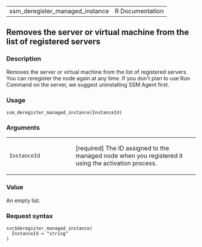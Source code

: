 <table style="width: 100%;">
<tbody>
<tr class="odd">
<td>ssm_deregister_managed_instance</td>
<td style="text-align: right;">R Documentation</td>
</tr>
</tbody>
</table>

## Removes the server or virtual machine from the list of registered servers

### Description

Removes the server or virtual machine from the list of registered
servers. You can reregister the node again at any time. If you don't
plan to use Run Command on the server, we suggest uninstalling SSM Agent
first.

### Usage

    ssm_deregister_managed_instance(InstanceId)

### Arguments

<table>
<colgroup>
<col style="width: 35%" />
<col style="width: 65%" />
</colgroup>
<tbody>
<tr class="odd">
<td><code
id="ssm_deregister_managed_instance_:_InstanceId">InstanceId</code></td>
<td><p>[required] The ID assigned to the managed node when you
registered it using the activation process.</p></td>
</tr>
</tbody>
</table>

### Value

An empty list.

### Request syntax

    svc$deregister_managed_instance(
      InstanceId = "string"
    )
